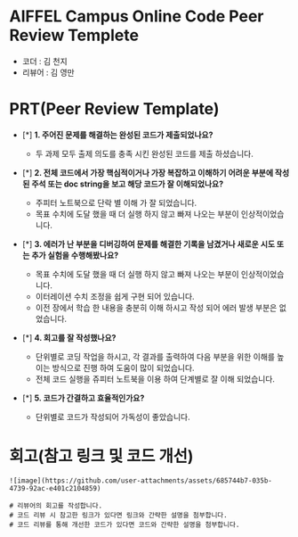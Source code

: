 # AIFFEL Campus Online Code Peer Review Templete
- 코더 : 김 천지
- 리뷰어 : 김 영만


# PRT(Peer Review Template)
- [*]  **1. 주어진 문제를 해결하는 완성된 코드가 제출되었나요?**
    - 두 과제 모두 출제 의도를 충족 시킨 완성된 코드를 제출 하셨습니다.

    
- [*]  **2. 전체 코드에서 가장 핵심적이거나 가장 복잡하고 이해하기 어려운 부분에 작성된 
주석 또는 doc string을 보고 해당 코드가 잘 이해되었나요?**
    - 주피터 노트북으로 단락 별 이해 가 잘 되었습니다.
    - 목표 수치에 도달 했을 때 더 실행 하지 않고 빠져 나오는 부분이 인상적이었습니다.

        
- [*]  **3. 에러가 난 부분을 디버깅하여 문제를 해결한 기록을 남겼거나
새로운 시도 또는 추가 실험을 수행해봤나요?**
    - 목표 수치에 도달 했을 때 더 실행 하지 않고 빠져 나오는 부분이 인상적이었습니다.
    - 이터레이션 수치 조정을 쉽게 구현 되어 있습니다.
    - 이전 장에서 학습 한 내용을 충분히 이해 하시고 작성 되어 에러 발생 부분은 없었습니다. 
        
- [*]  **4. 회고를 잘 작성했나요?**
    - 단위별로 코딩 작업을 하시고, 각 결과를 출력하여 다음 부분을 위한 이해를 높이는 방식으로 진행 하여
      도움이 많이 되었습니다.
    - 전체 코드 실행을 쥬피터 노트북을 이용 하여 단계별로 잘 이해 되었습니다.
        
- [*]  **5. 코드가 간결하고 효율적인가요?**
    - 단위별로 코드가 작성되어 가독성이 좋았습니다.



# 회고(참고 링크 및 코드 개선)
```
![image](https://github.com/user-attachments/assets/685744b7-035b-4739-92ac-e401c2104859)

# 리뷰어의 회고를 작성합니다.
# 코드 리뷰 시 참고한 링크가 있다면 링크와 간략한 설명을 첨부합니다.
# 코드 리뷰를 통해 개선한 코드가 있다면 코드와 간략한 설명을 첨부합니다.
```


